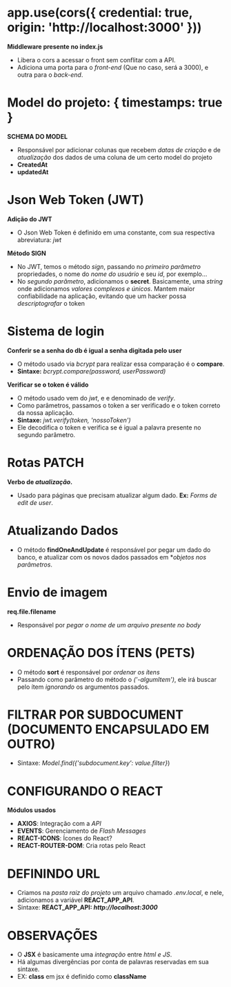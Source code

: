 # app.use(cors({ credential: true, origin: 'http://localhost:3000' }))

**Middleware presente no index.js**

- Libera o cors a acessar o front sem conflitar com a API.
- Adiciona uma porta para o _front-end_ (Que no caso, será a 3000), e outra para
  o _back-end_.

# Model do projeto: { timestamps: true }

**SCHEMA DO MODEL**

- Responsável por adicionar colunas que recebem _datas de criação_ e de
  _atualização_ dos dados de uma coluna de um certo model do projeto
- **CreatedAt**
- **updatedAt**

# Json Web Token (JWT)

**Adição do JWT**

- O Json Web Token é definido em uma constante, com sua respectiva abreviatura:
  _jwt_

**Método SIGN**

- No JWT, temos o método _sign_, passando no _primeiro parâmetro_ propriedades,
  o nome do _nome do usuário_ e seu _id_, por exemplo...
- No _segundo parâmetro_, adicionamos o **secret**. Basicamente, uma _string_
  onde adicionamos _valores complexos e únicos_. Mantem maior confiabilidade na
  aplicação, evitando que um hacker possa _descriptografar_ o token

# Sistema de login

**Conferir se a senha do db é igual a senha digitada pelo user**

- O método usado via _bcrypt_ para realizar essa comparação é o **compare**.
- **Sintaxe:** _bcrypt.compare(password, userPassword)_

**Verificar se o token é válido**

- O método usado vem do _jwt_, e e denominado de _verify_.
- Como parâmetros, passamos o token a ser verificado e o token correto da nossa
  aplicação.
- **Sintaxe:** _jwt.verify(token, 'nossoToken')_
- Ele decodifica o token e verifica se é igual a palavra presente no segundo
  parâmetro.

# Rotas PATCH

**Verbo de _atualização_.**

- Usado para páginas que precisam atualizar algum dado. **Ex:** _Forms de edit
  de user_.

# Atualizando Dados

- O método **findOneAndUpdate** é responsável por pegar um dado do banco, e
  atualizar com os novos dados passados em \*_objetos nos parâmetros_.

# Envio de imagem

**req.file.filename**

- Responsável por _pegar o nome de um arquivo presente no body_

# ORDENAÇÃO DOS ÍTENS (PETS)

- O método **sort** é responsável por _ordenar os ítens_
- Passando como parâmetro do método o _('-algumItem')_, ele irá buscar pelo ítem
  _ignorando_ os argumentos passados.

# FILTRAR POR SUBDOCUMENT (DOCUMENTO ENCAPSULADO EM OUTRO)

- Sintaxe: _Model.find({'subdocument.key': value.filter}_)

# CONFIGURANDO O REACT

**Módulos usados**

  - **AXIOS**: Integração com a *API*
  - **EVENTS**: Gerenciamento de *Flash Messages*
  - **REACT-ICONS**: Ícones do React?
  - **REACT-ROUTER-DOM**: Cria rotas pelo React

# DEFININDO URL

  - Criamos na *pasta raiz do projeto* um arquivo chamado *.env.local*, e nele, adicionamos a variável **REACT_APP_API**.
  - Sintaxe: **REACT_APP_API: *http://localhost:3000***

# OBSERVAÇÕES

  - O **JSX** é basicamente uma *integração* entre *html e JS*.
  - Há algumas divergências por conta de palavras reservadas em sua sintaxe.
  - EX: **class** em jsx é definido como **className**

